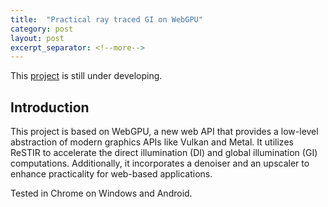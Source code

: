 ```yaml
---
title:  "Practical ray traced GI on WebGPU"
category: post
layout: post
excerpt_separator: <!--more-->
---
```


This [project](https://github.com/C-none/Web-RTRT) is still under developing.

<!--more-->

## Introduction

This project is based on WebGPU, a new web API that provides a low-level abstraction of modern graphics APIs like Vulkan and Metal. It utilizes ReSTIR to accelerate the direct illumination (DI) and global illumination (GI) computations. Additionally, it incorporates a denoiser and an upscaler to enhance practicality for web-based applications.

Tested in Chrome on Windows and Android.
